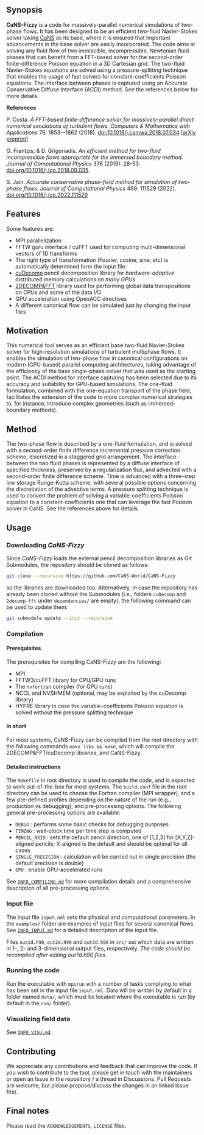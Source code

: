 ## Synopsis

**CaNS-Fizzy** is a code for massively-parallel numerical simulations of two-phase flows. It has been designed to be an efficient two-fluid Navier-Stokes solver taking [CaNS](https://github.com/CaNS-World/CaNS) as its base, where it is ensured that important advancements in the base solver are easily incorporated. The code aims at solving any fluid flow of two immiscible, incompressible, Newtonian fluid phases that can benefit from a FFT-based solver for the second-order finite-difference Poisson equation in a 3D Cartesian grid. The two-fluid Navier-Stokes equations are solved using a pressure-splitting technique that enables the usage of fast solvers for constant-coefficients Poisson equations. The interface between phases is captured using an Accurate Conservative Diffuse Interface (ACDI) method. See the references below for more details.

**References**

P. Costa. *A FFT-based finite-difference solver for massively-parallel direct numerical simulations of turbulent flows.* *Computers & Mathematics with Applications* 76: 1853--1862 (2018). [doi:10.1016/j.camwa.2018.07.034](https://doi.org/10.1016/j.camwa.2018.07.034) [[arXiv preprint]](https://arxiv.org/abs/1802.10323)

G. Frantzis, & D. Grigoriadis. *An efficient method for two-fluid incompressible flows appropriate for the immersed boundary method.* *Journal of Computational Physics* 376 (2019): 28-53. [doi.org/10.1016/j.jcp.2018.09.035](https://doi.org/10.1016/j.jcp.2018.09.035).

S. Jain. *Accurate conservative phase-field method for simulation of two-phase flows.* *Journal of Computational Physics* 469: 111529 (2022). [doi.org/10.1016/j.jcp.2022.111529](https://doi.org/10.1016/j.jcp.2022.111529)

## Features

Some features are:

 * MPI parallelization
 * FFTW guru interface / cuFFT used for computing multi-dimensional vectors of 1D transforms
 * The right type of transformation (Fourier, cosine, sine, etc) is automatically determined form the input file
 * [cuDecomp](https://github.com/NVIDIA/cuDecomp) pencil decomposition library for _hardware-adaptive_ distributed memory calculations on _many GPUs_
 * [2DECOMP&FFT](https://github.com/xcompact3d/2decomp-fft) library used for performing global data transpositions on CPUs and some of the data I/O
 * GPU acceleration using OpenACC directives
 * A different canonical flow can be simulated just by changing the input files

## Motivation

This numerical tool serves as an efficient base two-fluid Navier-Stokes solver for high-resolution simulations of turbulent multiphase flows. It enables the simulation of two-phase flow in canonical configurations on modern (GPU-based) parallel computing architectures, taking advantage of the efficiency of the base single-phase solver that was used as the starting point. The ACDI method for interface capturing has been selected due to its accuracy and suitability for GPU-based simulations. The one-fluid formulation, combined with the one-equation transport of the phase field, facilitates the extension of the code to more complex numerical strategies to, for instance, introduce complex geometries (such as immersed-boundary methods).

## Method

The two-phase flow is described by a one-fluid formulation, and is solved with a second-order finite difference incremental pressure correction scheme, discretized in a staggered grid arrangement. The interface between the two fluid phases is represented by a diffuse interface of specified thickness, preserved by a regularization flux, and advected with a second-order finite difference scheme. Time is advanced with a three-step low storage Runge-Kutta scheme, with several possible options concerning the discretiation of the advective terms. A pressure splitting technique is used to convert the problem of solving a variable-coefficients Poisson equation to a constant-coefficients one that can leverage the fast Poisson solver in CaNS. See the references above for details.

## Usage

### Downloading *CaNS-Fizzy*

Since *CaNS-Fizzy* loads the external pencil decomposition libraries as Git Submodules, the repository should be cloned as follows:
```bash
git clone --recursive https://github.com/CaNS-World/CaNS-Fizzy
```
so the libraries are downloaded too. Alternatively, in case the repository has already been cloned without the Submodules (i.e., folders `cuDecomp` and `2decomp-fft` under `dependencies/` are empty), the following command can be used to update them:
```bash
git submodule update --init --recursive
```

### Compilation

#### Prerequisites
The prerequisites for compiling CaNS-Fizzy are the following:

 * MPI
 * FFTW3/cuFFT library for CPU/GPU runs
 * The `nvfortran` compiler (for GPU runs)
 * NCCL and NVSHMEM (optional, may be exploited by the cuDecomp library)
 * HYPRE library in case the variable-coefficients Poisson equation is solved without the pressure splitting technique

#### In short
For most systems, CaNS-Fizzy can be compiled from the root directory with the following commands `make libs && make`, which will compile the 2DECOMP&FFT/cuDecomp libraries, and CaNS-Fizzy.

#### Detailed instructions
The `Makefile` in root directory is used to compile the code, and is expected to work out-of-the-box for most systems. The `build.conf` file in the root directory can be used to choose the Fortran compiler (MPI wrapper), and a few pre-defined profiles depending on the nature of the run (e.g., production vs debugging), and pre-processing options. The following general pre-processing options are available:

 * `DEBUG`                    : performs some basic checks for debugging purposes
 * `TIMING`                   : wall-clock time per time step is computed
 * `PENCIL_AXIS`              : sets the default pencil direction, one of [1,2,3] for [X,Y,Z]-aligned pencils; X-aligned is the default and should be optimal for all cases
 * `SINGLE_PRECISION`         : calculation will be carried out in single precision (the default precision is double)
 * `GPU`                      : enable GPU-accelerated runs

See [`INFO_COMPILING.md`](docs/INFO_COMPILING.md) for more compilation details and a comprehensive description of all pre-processing options.

### Input file

The input file `input.nml` sets the physical and computational parameters. In the `examples/` folder are examples of input files for several canonical flows. See [`INFO_INPUT.md`](docs/INFO_INPUT.md) for a detailed description of the input file.

Files `out1d.h90`, `out2d.h90` and `out3d.h90` in `src/` set which data are written in 1-, 2- and 3-dimensional output files, respectively. *The code should be recompiled after editing out?d.h90 files*.

### Running the code

Run the executable with `mpirun` with a number of tasks complying to what has been set in the input file `input.nml`. Data will be written by default in a folder named `data/`, which must be located where the executable is run (by default in the `run/` folder).

### Visualizing field data

See [`INFO_VISU.md`](docs/INFO_VISU.md).

## Contributing

We appreciate any contributions and feedback that can improve the code. If you wish to contribute to the tool, please get in touch with the maintainers or open an Issue in the repository / a thread in Discussions. Pull Requests are welcome, but please propose/discuss the changes in an linked Issue first.

## Final notes

Please read the `ACKNOWLEDGEMENTS`, `LICENSE` files.
